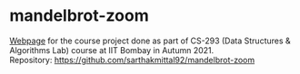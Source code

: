 # mandelbrot-zoom

[Webpage](https://sarthakmittal92.github.io/projects/aut21/mandelbrot-zoom) for the course project done as part of CS-293 (Data Structures & Algorithms Lab) course at IIT Bombay in Autumn 2021.  
Repository: https://github.com/sarthakmittal92/mandelbrot-zoom